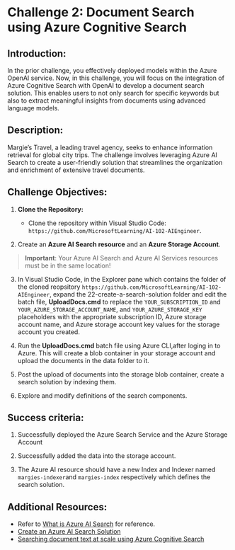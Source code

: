 # Challenge 2: Document Search using Azure Cognitive Search

## Introduction:
In the prior challenge, you effectively deployed models within the Azure OpenAI service. Now, in this challenge, you will focus on the integration of Azure Cognitive Search with OpenAI to develop a document search solution. This enables users to not only search for specific keywords but also to extract meaningful insights from documents using advanced language models.

## Description:
Margie’s Travel, a leading travel agency, seeks to enhance information retrieval for global city trips. The challenge involves leveraging Azure AI Search to create a user-friendly solution that streamlines the organization and enrichment of extensive travel documents.

## Challenge Objectives:

1. **Clone the Repository:**
   - Clone the repository within Visual Studio Code: `https://github.com/MicrosoftLearning/AI-102-AIEngineer`.

2. Create an **Azure AI Search resource** and an **Azure Storage Account**.
> **Important**: Your Azure AI Search and Azure AI Services resources must be in the same location!

3. In Visual Studio Code, in the Explorer pane which contains the folder of the cloned reopsitory `https://github.com/MicrosoftLearning/AI-102-AIEngineer`, expand the 22-create-a-search-solution folder and edit the batch file, **UploadDocs.cmd** to replace the `YOUR_SUBSCRIPTION_ID` and `YOUR_AZURE_STORAGE_ACCOUNT_NAME`, and `YOUR_AZURE_STORAGE_KEY` placeholders with the appropriate subscription ID, Azure storage account name, and Azure storage account key values for the storage account you created.

4. Run the **UploadDocs.cmd** batch file using Azure CLI,after loging in to Azure. This will create a blob container in your storage account and upload the documents in the data folder to it.

6. Post the upload of documents into the storage blob container, create a search solution by indexing them.

7. Explore and modify definitions of the search components.

## Success criteria:

1. Successfully deployed the Azure Search Service and the Azure Storage Account
  
2. Successfully added the data into the storage account.

3. The Azure AI resource should have a new Index and Indexer named `margies-indexer`and `margies-index` respectively which defines the search solution.

## Additional Resources:

- Refer to [What is Azure AI Search](https://learn.microsoft.com/en-us/azure/search/search-what-is-azure-search) for reference.
- [Create an Azure AI Search Solution](https://github.com/MicrosoftLearning/AI-102-AIEngineer/blob/master/Instructions/22-azure-search.md)
- [Searching document text at scale using Azure Cognitive Search](https://benalexkeen.com/searching-document-text-at-scale-using-azure-cognitive-search/)

